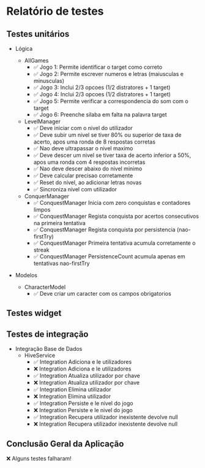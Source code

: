 # Relatório de testes

## Testes unitários

- Lógica
  - AllGames
    - ✅ Jogo 1: Permite identificar o target como correto
    - ✅ Jogo 2: Permite escrever numeros e letras (maiusculas e minusculas)
    - ✅ Jogo 3: Inclui 2/3 opcoes (1/2 distratores + 1 target)
    - ✅ Jogo 4: Inclui 2/3 opcoes (1/2 distratores + 1 target)
    - ✅ Jogo 5: Permite verificar a correspondencia do som com o target
    - ✅ Jogo 6: Preenche silaba em falta na palavra target
  - LevelManager
    - ✅ Deve iniciar com o nivel do utilizador
    - ✅ Deve subir um nivel se tiver 80% ou superior de taxa de acerto, apos uma ronda de 8 respostas corretas
    - ✅ Nao deve ultrapassar o nivel maximo
    - ✅ Deve descer um nivel se tiver taxa de acerto inferior a 50%, apos uma ronda com 4 respostas incorretas
    - ✅ Nao deve descer abaixo do nivel minimo
    - ✅ Deve calcular precisao corretamente
    - ✅ Reset do nivel, ao adicionar letras novas
    - ✅ Sincroniza nivel com utilizador
  - ConquerManager
    - ✅ ConquestManager Inicia com zero conquistas e contadores limpos
    - ✅ ConquestManager Regista conquista por acertos consecutivos na primeira tentativa
    - ✅ ConquestManager Regista conquista por persistencia (nao-firstTry)
    - ✅ ConquestManager Primeira tentativa acumula corretamente o streak
    - ✅ ConquestManager PersistenceCount acumula apenas em tentativas nao-firstTry

- Modelos
  - CharacterModel
    - ✅ Deve criar um caracter com os campos obrigatorios

## Testes widget

## Testes de integração

- Integração Base de Dados
  - HiveService
    - ✅ Integration Adiciona e le utilizadores
    - ❌ Integration Adiciona e le utilizadores
    - ✅ Integration Atualiza utilizador por chave
    - ❌ Integration Atualiza utilizador por chave
    - ✅ Integration Elimina utilizador
    - ❌ Integration Elimina utilizador
    - ✅ Integration Persiste e le nivel do jogo
    - ❌ Integration Persiste e le nivel do jogo
    - ✅ Integration Recupera utilizador inexistente devolve null
    - ❌ Integration Recupera utilizador inexistente devolve null

## Conclusão Geral da Aplicação

❌ Alguns testes falharam!
